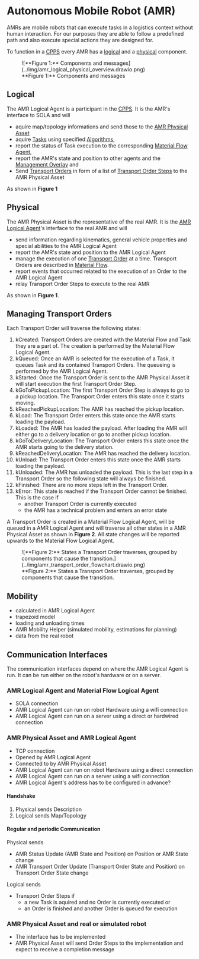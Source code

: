 <!--# TODO löschen: Material Flow

Hierarchy

- Material Flow
- Task
- Transport Order, Move Order, Action Order
- Transport Order Step, Move Order Step, Action Order Step

# Optimaflow

- application of sola and surrounding algorithms
- multiple [Material Flows](./material_flow.md)
- multiple AMRs
- multiple Loading Stations and Unloading Stations -->

<!-- Main Title, will not be shown in toc. Only titles marked ## and their subsections will show. -->

# Autonomous Mobile Robot (AMR)

AMRs are mobile robots that can execute tasks in a logistics context without human interaction.
For our purposes they are able to follow a predefined path and also execute special actions they are designed for.

To function in a [CPPS](../intralogistics.md) every AMR has a [logical](#logical) and a [physical](#physical) component.

<!-- using md_in_html extension. Note preview will not display this correctly -->
<figure markdown>
  ![**Figure 1:** Components and messages](../img/amr_logical_physical_overview.drawio.png)
  <figcaption markdown>**Figure 1:** Components and messages</figcaption>
</figure>

<!-- caption/label can also be placed directly above the figure if pure markdown is used. This will place the caption above the figure. Note that preview will place it arbitrarily -->

<!-- ![Components and messages](../img/amr_logical_physical_overview.drawio.png)
**Figure 1:** Components and messages -->

<!-- Third option would be to use a newline between caption and figure -->
<!-- ![Components and messages](../img/amr_logical_physical_overview.drawio.png)<br />
**Figure 1:** Components and messages -->

## Logical

The AMR Logical Agent is a participant in the [CPPS](../intralogistics.md).
It is the AMR's interface to SOLA and will

- aquire map/topology informations and send those to the [AMR Physical Asset](#physical)
- aquire [Tasks](../glossary.md#t) using specified [Algorithms](optimization.md),
- report the status of Task execution to the corresponding [Material Flow Agent](material_flow.md),
- report the AMR's state and position to other agents and the [Management Overlay](../../../minthon/docs/) and
- Send [Transport Orders](../glossary.md#t) in form of a list of [Transport Order Steps](../glossary.md#t) to the AMR Physical Asset
<!-- - handle [Path Planning]() -->

As shown in **Figure 1**

## Physical

The AMR Physical Asset is the representative of the real AMR.
It is the [AMR Logical Agent](#logical)'s interface to the real AMR and will

- send information regarding kinematics, general vehicle properties and special abilities to the AMR Logical Agent
- report the AMR's state and position to the AMR Logical Agent
- manage the execution of one [Transport Order](../glossary.md#t) at a time.
  Transport Orders are described in [Material Flow](./material_flow.md).
- report events that occurred related to the execution of an Order to the AMR Logical Agent
- relay Transport Order Steps to execute to the real AMR

As shown in **Figure 1**.

## Managing Transport Orders

Each Transport Order will traverse the following states:

1. kCreated: Transport Orders are created with the Material Flow and Task they are a part of.
   The creation is performed by the Material Flow Logical Agent.
2. kQueued: Once an AMR is selected for the execution of a Task, it queues Task and its contained Transport Orders.
   The queueing is performed by the AMR Logical Agent.
3. kStarted: Once the Transport Order is sent to the AMR Physical Asset it will start execution the first Transport Order Step.
4. kGoToPickupLocation: The first Transport Order Step is always to go to a pickup location.
   The Transport Order enters this state once it starts moving.
5. kReachedPickupLocation: The AMR has reached the pickup location.
6. kLoad: The Transport Order enters this state once the AMR starts loading the payload.
7. kLoaded: The AMR has loaded the payload.
   After loading the AMR will either go to a delivery location or go to another pickup location.
8. kGoToDeliveryLocation: The Transport Order enters this state once the AMR starts going to the delivery station.
9. kReachedDeliveryLocation: The AMR has reached the delivery location.
10. kUnload: The Transport Order enters this state once the AMR starts loading the payload.
11. kUnloaded: The AMR has unloaded the payload. This is the last step in a Transport Order so the following state will always be finished.
12. kFinished: There are no more steps left in the Transport Order.
13. kError: This state is reached if the Transport Order cannot be finished.
    This is the case if
    - another Transport Order is currently executed
    <!-- - the AMR is not able to execute the Transport Order because it is not designed to handle the payload (VDA 5050) -->
    - the AMR has a technical problem and enters an error state

A Transport Order is created in a Material Flow Logical Agent, will be queued in a AMR Logical Agent and will traverse all other states in a AMR Physical Asset as shown in **Figure 2**.
All state changes will be reported upwards to the Material Flow Logical Agent.

<figure markdown>
  ![**Figure 2:** States a Transport Order traverses, grouped by components that cause the transition.](../img/amr_transport_order_flowchart.drawio.png)
  <figcaption markdown>**Figure 2:** States a Transport Order traverses, grouped by components that cause the transition.</figcaption>
</figure>

## Mobility

- calculated in AMR Logical Agent
- trapezoid model
- loading and unloading times
- AMR Mobility Helper (simulated mobility, estimations for planning)
- data from the real robot

## Communication Interfaces

The communication interfaces depend on where the AMR Logical Agent is run.
It can be run either on the robot's hardware or on a server.

<!-- ### AMR Logical Agent and Path Planning Module

Currently not available.

#### Centralized

#### Decentralized -->

### AMR Logical Agent and Material Flow Logical Agent

<!-- Is this part of Material Flow Logical Agent? -->

- SOLA connection
- AMR Logical Agent can run on robot Hardware using a wifi connection
- AMR Logical Agent can run on a server using a direct or hardwired connection
<!-- * TODO there's more -->

### AMR Physical Asset and AMR Logical Agent

- TCP connection
- Opened by AMR Logical Agent
- Connected to by AMR Physical Asset
- AMR Logical Agent can run on robot Hardware using a direct connection
- AMR Logical Agent can run on a server using a wifi connection
- AMR Logical Agent's address has to be configured in advance?

#### Handshake

1. Physical sends Description
2. Logical sends Map/Topology

#### Regular and periodic Communication

Physical sends

- AMR Status Update (AMR State and Position) on Position or AMR State change
- AMR Transport Order Update (Transport Order State and Position) on Transport Order State change

Logical sends

- Transport Order Steps if
    - a new Task is aquired and no Order is currently executed or
    - an Order is finished and another Order is queued for execution

### AMR Physical Asset and real or simulated robot

- The interface has to be implemented
- AMR Physical Asset will send Order Steps to the implementation and expect to receive a completion message
<!-- * error messages currently not available/planned -->
